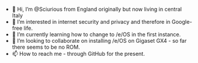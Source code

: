 - 👋 Hi, I’m @Sciurious from England originally but now living in central Italy
- 👀 I’m interested in internet security and privacy and therefore in Google-free life.
- 🌱 I’m currently learning how to change to /e/OS in the first instance.
- 💞️ I’m looking to collaborate on installing /e/OS on Gigaset GX4 - so far there seems to be no ROM.
- 📫 How to reach me - through GitHub for the present.

<!---
Sciurious/Sciurious is a ✨ special ✨ repository because its `README.md` (this file) appears on your GitHub profile.
You can click the Preview link to take a look at your changes.
--->
